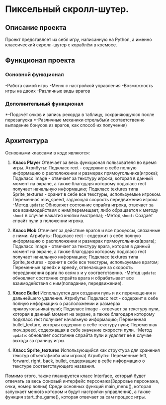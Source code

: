 # Пиксельный скролл-шутер.

## Описание проекта
Проект представляет из себя игру, написанную на Python, а именно классический скролл-шутер с кораблём в космосе.

## Функционал проекта
### Основной функционал
-Работа самой игры
-Меню с настройкой управления
-Возможность игры на двоих
-Различные виды врагов
### Дополнительный функционал
*-Подсчёт очков и запись рекорда в таблицу, сохраняющуюся после перезапуска
*-Различные механики стрельбы(и соответственно выпадение бонусов из врагов, как способ их получения)

## Архитектура
Основными классами в коде являются:

1. **Класс Player**
Отвечает за весь функционал пользователя во время игры.
Атрибуты: 
    Подкласс rect - содержит в себе полную информацию о расположении и размерах прямоугольника(игрока);
    Подкласс image - отвечает за текстуру игрока, которая в данный момент на экране, а также благодаря которому подкласс rect получает начальную информацию;
    Подкласс textures типа Sprite_textures - хранит в себе все текстуры, используемые игроком.
    Переменная mov_speed, задающая скорость передвижения игрока
-Метод `update`: Обновляет состояние спрайта игрока, отвечает за все взаимодействия с ним(перемещает, либо обращается к методу `shoot` в случае нажатия кнопки выстрела);
-Метод `shoot`: Создаёт спрайт пули в положении игрока.

2. **Класс Mob**
Отвечает за действие врагов и все процессы, связанные с ними.
Атрибуты:
    Подкласс rect - содержит в себе полную информацию о расположении и размерах прямоугольника(врага);
    Подкласс image - отвечает за текстуру врага, которая в данный момент на экране, а также благодаря которому подкласс rect получает начальную информацию;
    Подкласс textures типа Sprite_textures - хранит в себе все текстуры, используемые врагом;
    Переменные speedx и speedy, отвечающие за скорость передвижения врага по осям x и y соответственно.
-Метод `update`: обновляет состояние спрайта врага и обрабатывает все взаимодействия с ним(попадание, передвижение).

3. **Класс Bullet**
Используется для создания пуль и их перемещения и дальнейшего удаления.
Атрибуты:
    Подкласс rect - содержит в себе полную информацию о расположении и размерах прямоугольника(пули);
    Подкласс image - отвечает за текстуру пули, которая в данный момент на экране, а также благодаря которому подкласс rect получает начальную информацию;
    Переменная bullet_texture, которая содержит в себе текстуру пули;
    Переменная mov_speed, содержащая в себе значение скорости пули.
-Метод `update`: обновляет состояние спрайта пули и удаляет её в случае выхода за границу игры.

4. **Класс Sprite_textures**
Использующийся как структура для хранения текстур объекта(моба или игрока)
Атрибуты:
    Переменные left, forward, right, back, bullet, содержащие в себе информацию о текстуре соответствующего названия.

Помимо этого, также планируется класс Interface, который будет отвечать за весь фоновый интерфейс персонажа(Здоровье персонажа, очки, номер волны)
Среди основных функций main_menu(), которая запускает меню(в котором и будут настройки управления), а также функция start_the_game(), которая отвечает за сам процесс игры.
